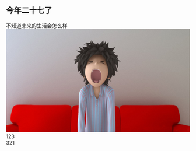 [prop:title]: 我今年二十七八
[prop:date]: 2019年2月9日
[prop:tags]: life

## 今年二十七了<br>
不知道未来的生活会怎么样<br>
<img src='https://raw.githubusercontent.com/qq443672581/qq443672581.github.io/master/imgs/201902/二十七八岁.jpg' /><br>
123<br>
321<br>
